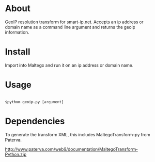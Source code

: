 # About 

GeoIP resolution transform for smart-ip.net. Accepts 
an ip address or domain name as a command line argument 
and returns the geoip information. 

# Install

Import into Maltego and run it on an ip address or domain
name.

# Usage

```

$python geoip.py [argument]

```

# Dependencies

To generate the transform XML, this includes MaltegoTransform-py
from Paterva.

http://www.paterva.com/web6/documentation/MaltegoTransform-Python.zip
